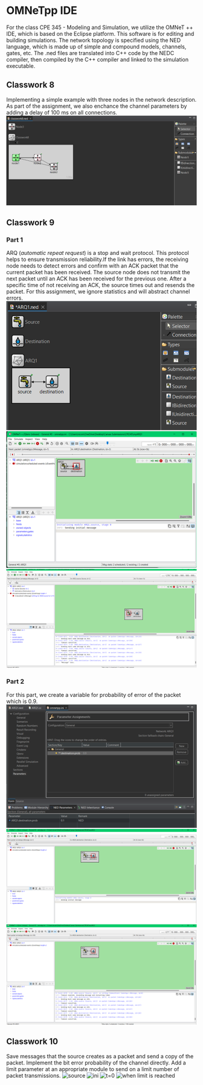 # OMNeTpp IDE
For the class CPE 345 - Modeling and Simulation, we utilize the OMNeT ++ IDE, which is based on the Eclipse platform. This software is for editing and building simulations. The network topology is specified using the NED language, which is made up of simple and compound models, channels, gates, etc. The .ned files are translated into C++ code by the NEDC compiler, then compiled by the C++ compiler and linked to the simulation executable.

## Classwork 8
Implementing a simple example with three nodes in the network description. As part of the assignment, we also enchance the channel parameters by adding a delay of 100 ms on all connections.  
![3 Nodes](https://github.com/nicomcd/OMNeT/blob/main/src/Classwork8.png)

## Classwork 9
### Part 1 
ARQ (*automatic repeat request*) is a stop and wait protocol. This protocol helps to ensure transmission reliability.If the link has errors, the receiving node needs to detect errors and confirm with an ACK packet that the current packet has been received. The source node does not transmit the next packet until an ACK has been received for the previous one. After a specific time of not receiving an ACK, the source times out and resends the packet. 
For this assignment, we ignore statistics and will abstract channel errors.
![myARQ1 Model](https://github.com/nicomcd/OMNeT/blob/main/src/classwork91.png)
![myARQ1 t=0](https://github.com/nicomcd/OMNeT/blob/main/src/classwork92.png)
![myARQ1 t=10](https://github.com/nicomcd/OMNeT/blob/main/src/classwork93.png)

### Part 2
For this part, we create a variable for probability of error of the packet which is 0.9.
![myARQ1 probability ini file](https://github.com/nicomcd/OMNeT/blob/main/src/classwork9ini.png)
![myARQ1 probability t=0](https://github.com/nicomcd/OMNeT/blob/main/src/classwork9t0.png)
![myARQ1 probability t=10](https://github.com/nicomcd/OMNeT/blob/main/src/classwork9t10.png)

## Classwork 10
Save messages that the source creates as a packet and send a copy of the packet. Implement the bit error probability of the channel directly. Add a limit parameter at an appropriate module to send on a limit number of packet transmissions.
![source](https://github.com/nicomcd/OMNeTpp/assets/35404943/2d3d5f87-52d5-47a2-a9dc-b532a23c8e62)
![ini](https://github.com/nicomcd/OMNeTpp/assets/35404943/e64f43e2-c4a1-40ae-9973-fe63e26613b6)
![t=0](https://github.com/nicomcd/OMNeTpp/assets/35404943/4ebc9d35-3d7a-4484-a698-fa3c3897b03f)
![when limit is reached](https://github.com/nicomcd/OMNeTpp/assets/35404943/f60fcee6-b663-460b-802e-35b7a56f313e)


